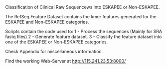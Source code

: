 Classification of Clinical Raw Sequencews into ESKAPEE or Non-ESKAPEE.

 The RefSeq Feature Dataset contains the kmer features generated for the ESKAPEE and Non-ESKAPEE categories.
 
 Scripts contain the code used to:
 1 - Process the sequences (Mainly for SRA fastq files)
 2 - Generate feature dataset.
 3 - Classify the feature dataset into one of the ESKAPEE or Non-ESKAPEE categories.
 
Check Appendix for miscellaneous information.

Find the working Web-Server at http://115.241.23.53:8000/